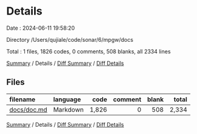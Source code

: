 # Details

Date : 2024-06-11 19:58:20

Directory /Users/qujiale/code/sonar/6/mpgw/docs

Total : 1 files,  1826 codes, 0 comments, 508 blanks, all 2334 lines

[Summary](results.md) / Details / [Diff Summary](diff.md) / [Diff Details](diff-details.md)

## Files
| filename | language | code | comment | blank | total |
| :--- | :--- | ---: | ---: | ---: | ---: |
| [docs/doc.md](/docs/doc.md) | Markdown | 1,826 | 0 | 508 | 2,334 |

[Summary](results.md) / Details / [Diff Summary](diff.md) / [Diff Details](diff-details.md)